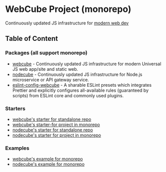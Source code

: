 
# WebCube Project (monorepo)

Continuously updated JS infrastructure for [modern web dev](https://github.com/dexteryy/spellbook-of-modern-webdev)

## Table of Content

### Packages (all support monorepo)

* [webcube](./webcube/) - Continuously updated JS infrastructure for modern Universal JS web app/site and static web.
* [nodecube](./webcube/) - Continuously updated JS infrastructure for Node.js microservice or API gateway service.
* [eslint-config-webcube](./webcube/) - A sharable ESLint presets which integrates Prettier and explicitly configures all-available rules (guaranteed by scripts) from ESLint core and commonly used plugins.

### Starters

* [webcube's starter for standalone repo](./webcube-starter-for-standalone-repo/)
* [webcube's starter-for project in monorepo](./webcube-starter-for-project-in-monorepo/)
* [nodecube's starter for standalone repo](./nodecube-starter-for-standalone-repo/)
* [nodecube's starter for project in monorepo](./nodecube-starter-for-project-in-monorepo/)

### Examples

* [webcube's example for monorepo](./webcube-example-for-monorepo/)
* [nodecube's example for monorepo](./nodecube-example-for-monorepo/)
